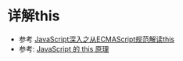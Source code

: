 # 详解this

* 参考 [JavaScript深入之从ECMAScript规范解读this](https://github.com/mqyqingfeng/Blog/issues/7)
* 参考: [JavaScript 的 this 原理](https://www.ruanyifeng.com/blog/2018/06/javascript-this.html)